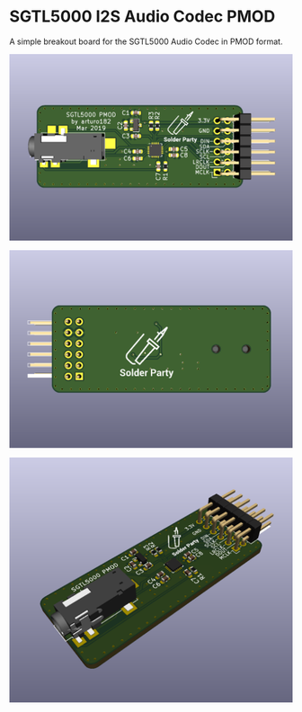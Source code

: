 # SGTL5000 I2S Audio Codec PMOD

A simple breakout board for the SGTL5000 Audio Codec in PMOD format.

![](./img/front.png)

![](./img/back.png)

![](./img/sideways.png)
